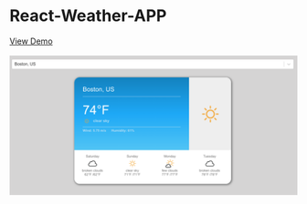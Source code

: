 # React-Weather-APP
<a href="https://lisa-zh.github.io/React-Weather-APP/" target="_blank">View Demo</a>
<br><br>
<img src="weather-app.png" alt="">
